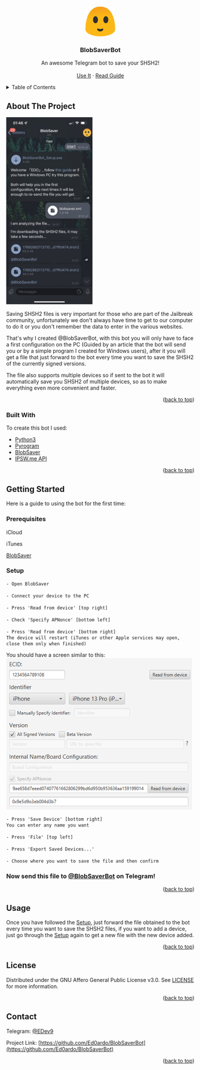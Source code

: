 <div id="top"></div>


<!-- PROJECT LOGO -->
<br />
<div align="center">
  <a href="https://github.com/Ed0ardo/BlobSaverBot">
    <img src="imgs/blobsaverbot.png" alt="Logo" width="80" height="80">
  </a>

  <h3 align="center">BlobSaverBot</h3>

  <p align="center">
    An awesome Telegram bot to save your SHSH2!
    <br />
    <br />
    <a href="https://t.me/BlobSaverBot">Use It</a>
    ·
    <a href="https://telegra.ph/BlobSaverBot-Setup-10-17">Read Guide</a>
  </p>
</div>



<!-- TABLE OF CONTENTS -->
<details>
  <summary>Table of Contents</summary>
  <ol>
    <li>
      <a href="#about-the-project">About The Project</a>
      <ul>
        <li><a href="#built-with">Built With</a></li>
      </ul>
    </li>
    <li>
      <a href="#getting-started">Getting Started</a>
      <ul>
        <li><a href="#prerequisites">Prerequisites</a></li>
        <li><a href="#setup">Setup</a></li>
      </ul>
    </li>
    <li><a href="#usage">Usage</a></li>
    <li><a href="#license">License</a></li>
    <li><a href="#contact">Contact</a></li>
  </ol>
</details>



<!-- ABOUT THE PROJECT -->
## About The Project

<img src="imgs/example.png" width="auto" height="500">

Saving SHSH2 files is very important for those who are part of the Jailbreak community,
unfortunately we don't always have time to get to our computer to do it or you don't remember the data to enter in the various websites.

That's why I created @BlobSaverBot, with this bot you will only have to face a first configuration on the PC
(Guided by an article that the bot will send you or by a simple program I created for Windows users),
after it you will get a file that just forward to the bot every time you want to save the SHSH2 of the currently signed versions.

The file also supports multiple devices so if sent to the bot it will automatically save you SHSH2 of multiple devices,
so as to make everything even more convenient and faster.

<p align="right">(<a href="#top">back to top</a>)</p>



### Built With

To create this bot I used:

* [Python3](https://www.python.org/)
* [Pyrogram](https://github.com/pyrogram/pyrogram)
* [BlobSaver](https://github.com/airsquared/blobsaver)
* [IPSW.me API](https://ipsw.me/)

<p align="right">(<a href="#top">back to top</a>)</p>



<!-- GETTING STARTED -->
## Getting Started

Here is a guide to using the bot for the first time:

### Prerequisites

iCloud

iTunes

[BlobSaver](https://github.com/airsquared/blobsaver)


### Setup

    - Open BlobSaver

    - Connect your device to the PC

    - Press 'Read from device' [top right]

    - Check 'Specify APNonce' [bottom left]

    - Press 'Read from device' [bottom right]
    The device will restart (iTunes or other Apple services may open, close them only when finished)

You should have a screen similar to this:<br/>
<img src="imgs/similar.png">

    - Press 'Save Device' [bottom right]
    You can enter any name you want

    - Press 'File' [top left]

    - Press 'Export Saved Devices...'

    - Choose where you want to save the file and then confirm


### Now send this file to <a href="https://t.me/BlobSaverBot">@BlobSaverBot</a> on Telegram!


<p align="right">(<a href="#top">back to top</a>)</p>



<!-- USAGE EXAMPLES -->
## Usage

Once you have followed the <a href="#setup">Setup</a>, just forward the file obtained to the bot every time you want to save the SHSH2 files,
if you want to add a device, just go through the <a href="#setup">Setup</a> again to get a new file with the new device added.

<p align="right">(<a href="#top">back to top</a>)</p>


<!-- LICENSE -->
## License

Distributed under the GNU Affero General Public License v3.0. See <a href="https://github.com/Ed0ardo/BlobSaverBot/blob/main/LICENSE">LICENSE</a> for more information.

<p align="right">(<a href="#top">back to top</a>)</p>



<!-- CONTACT -->
## Contact

Telegram: [@EDev9](https://t.me/EDev9)

Project Link: [https://github.com/Ed0ardo/BlobSaverBot](https://github.com/Ed0ardo/BlobSaverBot)

<p align="right">(<a href="#top">back to top</a>)</p>
